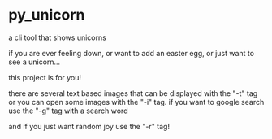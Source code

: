 # py_unicorn
a cli tool that shows unicorns

if you are ever feeling down, or want to add an easter egg, or just want to see a unicorn...

this project is for you!

there are several text based images that can be displayed with the "-t" tag
or you can open some images with the "-i" tag.
if you want to google search use the "-g" tag with a search word

and if you just want random joy use the "-r" tag!
